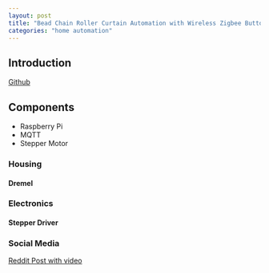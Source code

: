 ```yaml
---
layout: post
title: "Bead Chain Roller Curtain Automation with Wireless Zigbee Button Controls"
categories: "home automation"
---
```


## Introduction
[Github][link-github]

## Components
- Raspberry Pi
- MQTT
- Stepper Motor

### Housing
#### Dremel

### Electronics
#### Stepper Driver

### Social Media
[Reddit Post with video][link-reddit]


[link-reddit]: https://www.reddit.com/r/raspberry_pi/comments/wb2w1f/bead_chain_roller_curtain_automation_with//
[link-github]: https://github.com/Palt0n/kh-roller-curtain